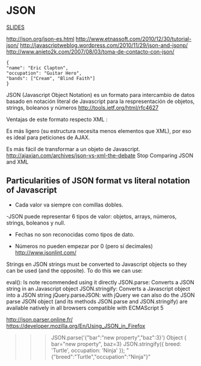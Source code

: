 <h1>JSON</h1>

<a href="https://github.com/juanmaguitar/javascript-notes/tree/master/markdown-en/13-JSON">SLIDES</a>


http://json.org/json-es.html
http://www.etnassoft.com/2010/12/30/tutorial-json/
http://javascriptweblog.wordpress.com/2010/11/29/json-and-jsonp/
http://www.anieto2k.com/2007/08/03/toma-de-contacto-con-json/

    {
    "name": "Eric Clapton",
    "occupation": "Guitar Hero",
    "bands": ["Cream", "Blind Faith"]
    }
JSON (Javascript Object Notation) es un formato para intercambio de datos basado en notación literal de Javascript para la respresentación de objetos, strings, boleanos y números
http://tools.ietf.org/html/rfc4627

Ventajas de este formato respecto XML :

Es más ligero (su estructura necesita menos elementos que XML), por eso es ideal para peticiones de AJAX.

Es más fácil de transformar a un objeto de Javascript.
http://ajaxian.com/archives/json-vs-xml-the-debate
Stop Comparing JSON and XML

<h2>Particularities of JSON format vs literal notation of Javascript</h2>

- Cada valor va siempre con comillas dobles.

-JSON puede representar 6 tipos de valor: objetos, arrays, números, strings, boleanos y null.

- Fechas no son reconocidas como tipos de dato.

- Números no pueden empezar por 0 (pero sí decimales)
http://www.jsonlint.com/


Strings en JSON strings must be converted to Javascript objects so they can be used (and the opposite). To do this we can use:

eval(): Is note recommended using it directly
JSON.parse: Converts a JSON string in an Javascript object
JSON.stringify: Converts a Javascript object into a JSON string
jQuery.parseJSON: with jQuery we can also do the JSON parse
JSON object (and its methods JSON.parse and JSON.stringify) are available natively in all browsers compatible with ECMAScript 5

http://json.parser.online.fr/
https://developer.mozilla.org/En/Using_JSON_in_Firefox

>>> JSON.parse('{"bar":"new property","baz":3}')
Object { bar="new property", baz=3}
>>> JSON.stringify({ breed: 'Turtle', occupation: 'Ninja' });
"{"breed":"Turtle","occupation":"Ninja"}"